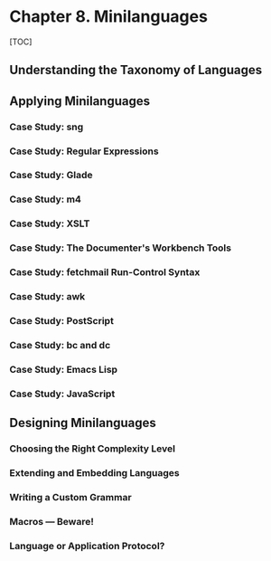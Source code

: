 # Chapter 8. Minilanguages

[TOC]

## Understanding the Taxonomy of Languages

## Applying Minilanguages

### Case Study: sng

### Case Study: Regular Expressions

### Case Study: Glade

### Case Study: m4

### Case Study: XSLT

### Case Study: The Documenter's Workbench Tools

### Case Study: fetchmail Run-Control Syntax

### Case Study: awk

### Case Study: PostScript

### Case Study: bc and dc

### Case Study: Emacs Lisp

### Case Study: JavaScript

## Designing Minilanguages

### Choosing the Right Complexity Level

### Extending and Embedding Languages

### Writing a Custom Grammar

### Macros — Beware!

### Language or Application Protocol?

